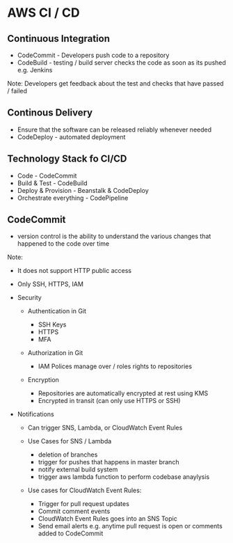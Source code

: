 # AWS CI / CD 

## Continuous Integration
* CodeCommit - Developers push code to a repository 
* CodeBuild - testing / build server checks the code as soon as its pushed e.g. Jenkins

Note: Developers get feedback about the test and checks that have passed / failed

## Continous Delivery
* Ensure that the software can be released reliably whenever needed
* CodeDeploy - automated deployment

## Technology Stack fo CI/CD
* Code - CodeCommit
* Build & Test - CodeBuild
* Deploy & Provision - Beanstalk & CodeDeploy
* Orchestrate everything - CodePipeline

## CodeCommit
- version control is the ability to understand the various changes that happened to the code over time

Note:
  * It does not support HTTP public access
  * Only SSH, HTTPS, IAM

* Security
  * Authentication in Git
    * SSH Keys
    * HTTPS
    * MFA
  
  * Authorization in Git
    * IAM Polices manage over / roles rights to repositories
  
  * Encryption
    * Repositories are automatically encrypted at rest using KMS
    * Encrypted in transit (can only use HTTPS or SSH)

* Notifications
  * Can trigger SNS, Lambda, or CloudWatch Event Rules

  * Use Cases for SNS / Lambda
    * deletion of branches
    * trigger for pushes that happens in master branch
    * notify external build system
    * trigger aws lambda function to perform codebase anaylysis

  * Use cases for CloudWatch Event Rules:
    * Trigger for pull request updates
    * Commit comment events
    * CloudWatch Event Rules goes into an SNS Topic
    * Send email alerts e.g. anytime pull request is open or comments added to CodeCommit
